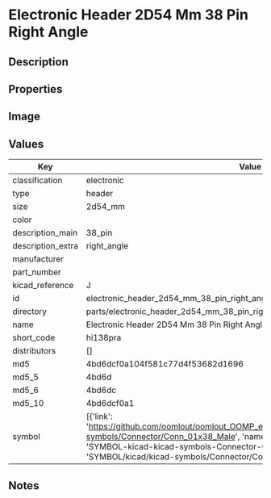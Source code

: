 # Electronic Header 2D54 Mm 38 Pin Right Angle

## Description

## Properties


## Image


## Values

| Key | Value |
| --- | --- |
| classification | electronic |
| type | header |
| size | 2d54_mm |
| color |  |
| description_main | 38_pin |
| description_extra | right_angle |
| manufacturer |  |
| part_number |  |
| kicad_reference | J |
| id | electronic_header_2d54_mm_38_pin_right_angle |
| directory | parts/electronic_header_2d54_mm_38_pin_right_angle |
| name | Electronic Header 2D54 Mm 38 Pin Right Angle |
| short_code | hi138pra |
| distributors | [] |
| md5 | 4bd6dcf0a104f581c77d4f53682d1696 |
| md5_5 | 4bd6d |
| md5_6 | 4bd6dc |
| md5_10 | 4bd6dcf0a1 |
| symbol | [{'link': 'https://github.com/oomlout/oomlout_OOMP_eda_V2/tree/main/SYMBOL/kicad/kicad-symbols/Connector/Conn_01x38_Male', 'name': 'Connector : Conn_01x38_Male', 'id': 'SYMBOL-kicad-kicad-symbols-Connector-Conn_01x38_Male', 'directory': 'SYMBOL/kicad/kicad-symbols/Connector/Conn_01x38_Male/'}] |

## Notes

